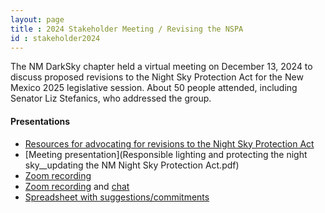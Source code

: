 ```yaml
---
layout: page
title : 2024 Stakeholder Meeting / Revising the NSPA
id : stakeholder2024
---
```


The NM DarkSky chapter held a virtual meeting on December 13, 2024 to discuss proposed revisions to the 
Night Sky Protection Act for the New Mexico 2025 legislative session. About 50 people attended, including
Senator Liz Stefanics, who addressed the group.

#### Presentations
  - [Resources for advocating for revisions to the Night Sky Protection Act](nspa_revisions)
  - [Meeting presentation](Responsible lighting and protecting the night sky__updating the NM Night Sky Protection Act.pdf)
  - [Zoom recording](https://drive.google.com/file/d/1KALMrLeVR_KNdGIxqbgqInWN_BDJGS9v/view?usp=sharing)
  - [Zoom recording](https://drive.google.com/file/d/1KALMrLeVR_KNdGIxqbgqInWN_BDJGS9v/view?usp=sharing) and [chat](https://drive.google.com/file/d/12azwaOZZ2nxKGdDNn-SbDgPDanAQS7Yb/view?usp=sharing)
  - [Spreadsheet with suggestions/commitments](https://docs.google.com/spreadsheets/d/1slQb6xnOVx9_JKSzhmAA3iG9dt4IHU-lXKtgbmpGeI0)
